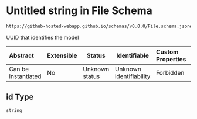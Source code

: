 # Untitled string in File Schema

```txt
https://github-hosted-webapp.github.io/schemas/v0.0.0/File.schema.json#/properties/id
```

UUID that identifies the model

| Abstract | Extensible | Status | Identifiable | Custom Properties | Additional Properties | Access Restrictions | Defined In |
| :-- | --- | --- | --- | :-- | --- | --- | --- |
| Can be instantiated | No | Unknown status | Unknown identifiability | Forbidden | Allowed | none | [File.schema.json\*](../File.schema.json "open original schema") |

## id Type

`string`
